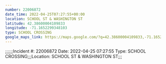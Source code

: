 ```yaml
---
number: 22006872
date_time: 2022-04-25T07:27:55+00:00
location: SCHOOL ST & WASHINGTON ST
latitude: 42.38600004109833
longitude: -71.1652299348103
type: SCHOOL CROSSING
google_maps_link: https://maps.google.com/?q=42.38600004109833,-71.1652299348103
---
```


;;;;;;Incident #: 22006872  Date: 2022-04-25 07:27:55   Type: SCHOOL CROSSING;;;Location: SCHOOL ST & WASHINGTON ST;;;
